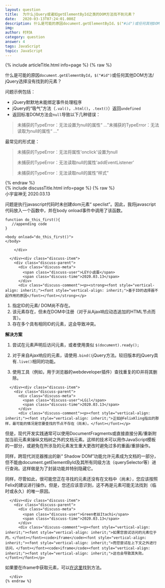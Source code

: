 ```yaml
---
layout: question
title:  为什么jQuery或诸如getElementById之类的DOM方法找不到元素？
date:   2020-03-13T07:24:01.000Z
description: 什么是可能的原因document.getElementById，$("#id")或任何其他DOM方法/ jQuery选择没有找到的元素？问题示例包括：...
img: 
author: 村村A
category: question
answer: 4
tags: JavaScript
topic: JavaScript
---
```

<div class="article-root">
  <div class="article">
    {% include articleTitle.html info=page %}
    {% raw %}
    <div class="article-content"><p><font style="vertical-align: inherit;"><font style="vertical-align: inherit;">什么是可能的原因</font></font><code>document.getElementById</code><font style="vertical-align: inherit;"><font style="vertical-align: inherit;">，</font></font><code>$("#id")</code><font style="vertical-align: inherit;"><font style="vertical-align: inherit;">或任何其他DOM方法/ jQuery选择没有找到的元素？</font></font></p>

<p><font style="vertical-align: inherit;"><font style="vertical-align: inherit;">问题示例包括：</font></font></p>

<ul>
<li><font style="vertical-align: inherit;"><font style="vertical-align: inherit;">jQuery默默地未能绑定事件处理程序</font></font></li>
<li><font style="vertical-align: inherit;"><font style="vertical-align: inherit;">jQuery的“吸气”方法（</font></font><code>.val()</code><font style="vertical-align: inherit;"><font style="vertical-align: inherit;">，</font></font><code>.html()</code><font style="vertical-align: inherit;"><font style="vertical-align: inherit;">，</font></font><code>.text()</code><font style="vertical-align: inherit;"><font style="vertical-align: inherit;">）返回</font></font><code>undefined</code></li>
<li><font style="vertical-align: inherit;"><font style="vertical-align: inherit;">返回标准DOM方法会</font></font><code>null</code><font style="vertical-align: inherit;"><font style="vertical-align: inherit;">导致以下几种错误：</font></font></li>
</ul>

<blockquote>
  <p><font style="vertical-align: inherit;"><font style="vertical-align: inherit;">未捕获的TypeError：无法设置为null的属性“ ...”未捕获的TypeError：无法读取为null的属性“ ...”</font></font></p>
</blockquote>

<p><font style="vertical-align: inherit;"><font style="vertical-align: inherit;">最常见的形式是：</font></font></p>

<blockquote>
  <p><font style="vertical-align: inherit;"><font style="vertical-align: inherit;">未捕获的TypeError：无法将属性'onclick'设置为null</font></font></p>
  
  <p><font style="vertical-align: inherit;"><font style="vertical-align: inherit;">未捕获的TypeError：无法读取null的属性'addEventListener'</font></font></p>
  
  <p><font style="vertical-align: inherit;"><font style="vertical-align: inherit;">未捕获的TypeError：无法读取null的属性“样式”</font></font></p>
</blockquote></div>
    {% endraw %}
  </div>

  <div class="discuss-wrapper">
    {% include discussTitle.html info=page %}
    {% raw %}
    <div class="discuss-item">
        <div class="discuss-parent">
          <div class="discuss-meta">
            <span class="discuss-user">小宇宙神无</span>
            <span class="discuss-time">2020.03.13</span>
          </div>
          <div class="discuss-comment"><p><font style="vertical-align: inherit;"><font style="vertical-align: inherit;">问题是执行javascript代码时未创建dom元素“ speclist”。</font><font style="vertical-align: inherit;">因此，我将javascript代码放入一个函数中，并在body onload事件中调用了该函数。</font></font></p>

<pre><code>function do_this_first(){<font></font>
   //appending code<font></font>
}<font></font>
<font></font>
&lt;body onload="do_this_first()"&gt;<font></font>
&lt;/body&gt;<font></font>
</code></pre></div>
        </div>
        
      </div><div class="discuss-item">
        <div class="discuss-parent">
          <div class="discuss-meta">
            <span class="discuss-user">LEY小卤蛋</span>
            <span class="discuss-time">2020.03.13</span>
          </div>
          <div class="discuss-comment"><p><strong><font style="vertical-align: inherit;"><font style="vertical-align: inherit;">基于ID的选择器不起作用的原因</font></font></strong></p>

<ol>
<li><font style="vertical-align: inherit;"><font style="vertical-align: inherit;">指定ID的元素/ DOM尚不存在。</font></font></li>
<li><font style="vertical-align: inherit;"><font style="vertical-align: inherit;">该元素存在，但未在DOM中注册（对于从Ajax响应动态追加的HTML节点而言）。</font></font></li>
<li><font style="vertical-align: inherit;"><font style="vertical-align: inherit;">存在多个具有相同ID的元素，这会导致冲突。</font></font></li>
</ol>

<p><strong><font style="vertical-align: inherit;"><font style="vertical-align: inherit;">解决方案</font></font></strong></p>

<ol>
<li><p><font style="vertical-align: inherit;"><font style="vertical-align: inherit;">尝试在元素声明后访问元素，或者使用类似 </font></font><code>$(document).ready();</code></p></li>
<li><p><font style="vertical-align: inherit;"><font style="vertical-align: inherit;">对于来自Ajax响应的元素，请使用</font></font><code>.bind()</code><font style="vertical-align: inherit;"><font style="vertical-align: inherit;">jQuery方法。</font><font style="vertical-align: inherit;">较旧版本的jQuery具有</font></font><code>.live()</code><font style="vertical-align: inherit;"><font style="vertical-align: inherit;">相同的功能。</font></font></p></li>
<li><p><font style="vertical-align: inherit;"><font style="vertical-align: inherit;">使用工具（例如，用于浏览器的webdeveloper插件）查找重复的ID并将其删除。</font></font></p></li>
</ol></div>
        </div>
        
      </div><div class="discuss-item">
        <div class="discuss-parent">
          <div class="discuss-meta">
            <span class="discuss-user">LGil</span>
            <span class="discuss-time">2020.03.13</span>
          </div>
          <div class="discuss-comment"><p><font style="vertical-align: inherit;"><font style="vertical-align: inherit;">正如@FelixKling指出的那样，最可能的情况是您要查找的节点不存在（尚未）。</font></font></p>

<p><font style="vertical-align: inherit;"><font style="vertical-align: inherit;">但是，现代开发实践通常可以使用DocumentFragments或直接直接分离/重新附加当前元素来操纵文档树之外的文档元素。</font><font style="vertical-align: inherit;">这样的技术可以用作JavaScript模板的一部分，或避免在所涉及的元素发生重大更改时避免过多的重画/重排操作。</font></font></p>

<p><font style="vertical-align: inherit;"><font style="vertical-align: inherit;">同样，跨现代浏览器推出的新“ Shadow DOM”功能允许元素成为文档的一部分，但不能由document.getElementById及其所有同级方法（querySelector等）进行查询。</font><font style="vertical-align: inherit;">这样做是为了封装功能并特别隐藏它。</font></font></p>

<p><font style="vertical-align: inherit;"><font style="vertical-align: inherit;">同样，尽管如此，很可能您正在寻找的元素还没有在文档中（尚未），您应该按照Felix的建议进行操作。</font><font style="vertical-align: inherit;">但是，您还应该意识到，这不再是元素可能无法找到（临时或永久）的唯一原因。</font></font></p></div>
        </div>
        
      </div><div class="discuss-item">
        <div class="discuss-parent">
          <div class="discuss-meta">
            <span class="discuss-user">Green老丝Itachi</span>
            <span class="discuss-time">2020.03.13</span>
          </div>
          <div class="discuss-comment"><p><font style="vertical-align: inherit;"><font style="vertical-align: inherit;">如果您尝试访问的元素位于内，</font></font><code>iframe</code><font style="vertical-align: inherit;"><font style="vertical-align: inherit;">而您尝试在上下文之外进行访问，</font></font><code>iframe</code><font style="vertical-align: inherit;"><font style="vertical-align: inherit;">这也会导致其失败。</font></font></p>

<p><font style="vertical-align: inherit;"><font style="vertical-align: inherit;">如果要在iframe中获取元素，可以</font></font><a href="https://stackoverflow.com/a/1088569/1435985"><font style="vertical-align: inherit;"><font style="vertical-align: inherit;">在这里</font></font></a><font style="vertical-align: inherit;"><font style="vertical-align: inherit;">找到方法</font><font style="vertical-align: inherit;">。</font></font></p></div>
        </div>
        
      </div>
    {% endraw %}
  </div>
<div>

